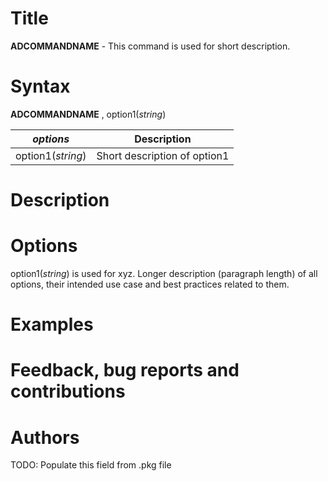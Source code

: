 Title
=======

__ADCOMMANDNAME__ - This command is used for short description.

Syntax
=======

__ADCOMMANDNAME__ , option1(_string_)


| _options_            | Description                                                       |
|-------------------|-------------------------------------------------------------------|
| option1(_string_)   | Short description of option1                                      |

Description
=======

<!--- Longer description of the intended use of the command and best practices related to the usage. -->


Options
=======

<!--- Longer description (paragraph length) of all options, their intended use case and best practices related to them. -->

option1(_string_) is used for xyz. Longer description (paragraph length) of all options, their intended use case and best practices related to them.

Examples
=======

<!--- A couple of examples to help the user get started and a short explanation of each of them. -->

Feedback, bug reports and contributions
=======

<!--- A couple of examples to help the user get started and a short explanation of each of them. -->

Authors
=======

TODO: Populate this field from .pkg file
